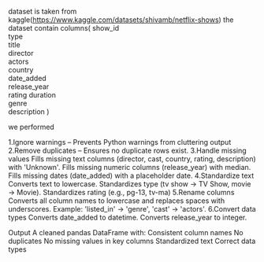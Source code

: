 dataset is taken from kaggle(https://www.kaggle.com/datasets/shivamb/netflix-shows)
the dataset contain columns(
show_id                 
type                
title              
director                
actors            
country            
date_added    
release_year             
rating
duration               
genre             
description )  

we performed 

1.Ignore warnings – Prevents Python warnings from cluttering output
2.Remove duplicates – Ensures no duplicate rows exist.
3.Handle missing values
Fills missing text columns (director, cast, country, rating, description) with 'Unknown'.
Fills missing numeric columns (release_year) with median.
Fills missing dates (date_added) with a placeholder date.
4.Standardize text
Converts text to lowercase.
Standardizes type (tv show → TV Show, movie → Movie).
Standardizes rating (e.g., pg-13, tv-ma)
5.Rename columns
Converts all column names to lowercase and replaces spaces with underscores.
Example: 'listed_in' → 'genre', 'cast' → 'actors'.
6.Convert data types
Converts date_added to datetime.
Converts release_year to integer.

Output
A cleaned pandas DataFrame with:
Consistent column names
No duplicates
No missing values in key columns
Standardized text
Correct data types
